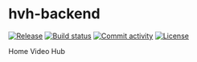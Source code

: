 # hvh-backend

[![Release](https://img.shields.io/github/v/release/mesteriis/hvh-backend)](https://img.shields.io/github/v/release/mesteriis/hvh-backend)
[![Build status](https://img.shields.io/github/actions/workflow/status/mesteriis/hvh-backend/main.yml?branch=main)](https://github.com/mesteriis/hvh-backend/actions/workflows/main.yml?query=branch%3Amain)
[![Commit activity](https://img.shields.io/github/commit-activity/m/mesteriis/hvh-backend)](https://img.shields.io/github/commit-activity/m/mesteriis/hvh-backend)
[![License](https://img.shields.io/github/license/mesteriis/hvh-backend)](https://img.shields.io/github/license/mesteriis/hvh-backend)

Home Video Hub
